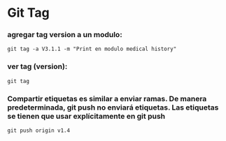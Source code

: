 # Git Tag

### agregar tag version a un modulo: 
`git tag -a V3.1.1 -m "Print en modulo medical history"`

### ver tag (version): 
`git tag`


### Compartir etiquetas es similar a enviar ramas. De manera predeterminada, git push no enviará etiquetas. Las etiquetas se tienen que usar explícitamente en git push
`git push origin v1.4`